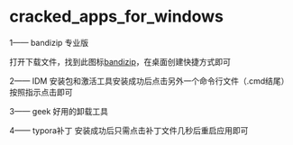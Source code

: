# cracked_apps_for_windows
1—— bandizip 专业版

打开下载文件，找到此图标[bandizip](https://github.com/hustcsczh/cracked_apps_for_windows/assets/145318164/a4d1d85f-d044-4ec3-ba67-b60f5366de47)，在桌面创建快捷方式即可

2—— IDM 安装包和激活工具安装成功后点击另外一个命令行文件（.cmd结尾）按照指示点击即可

3—— geek 好用的卸载工具

4—— typora补丁  安装成功后只需点击补丁文件几秒后重启应用即可


